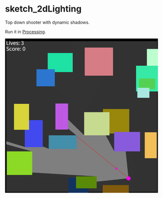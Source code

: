 # sketch_2dLighting

Top down shooter with dynamic shadows.

Run it in [Processing](https://processing.org/).

![Game](img/game.png)
